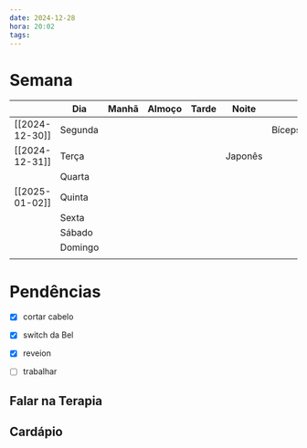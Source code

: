 ```yaml
---
date: 2024-12-28
hora: 20:02
tags:
---
```




# Semana
|                | **Dia** | Manhã | Almoço | Tarde | Noite   |        |
| -------------- | ------- | ----- | ------ | ----- | ------- | ------ |
| [[2024-12-30]] | Segunda |       |        |       |         | Bíceps |
| [[2024-12-31]] | Terça   |       |        |       | Japonês |        |
|                | Quarta  |       |        |       |         |        |
| [[2025-01-02]] | Quinta  |       |        |       |         |        |
|                | Sexta   |       |        |       |         |        |
|                | Sábado  |       |        |       |         |        |
|                | Domingo |       |        |       |         |        |
|                |         |       |        |       |         |        |

# Pendências
- [x] cortar cabelo
- [x] switch da Bel 
- [x] reveion 
- [ ] trabalhar 


## Falar na Terapia

## Cardápio


